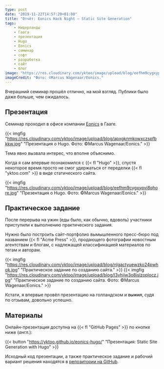```yaml
---
type: post
date: "2019-11-22T14:57:20+01:00"
title: "Отчёт: Eonics Hack Night — Static Site Generation"
tags:
    - Нидерланды
    - Гаага
    - презентация
    - Hugo
    - Eonics
    - семинар
    - софт
    - разработка
    - сайт
    - блог
image: "https://res.cloudinary.com/yktoo/image/upload/blog/eefhm9cygxypvi8qhore.jpg"
imageCredit: "Фото: ©Marcus Wagenaar/Eonics."
---
```


Вчерашний семинар прошёл отлично, на мой взгляд. Публики было даже больше, чем ожидалось.

<!--more-->

## Презентация

Семинар проходил в офисе компании [Eonics](https://eonics.nl/) в Гааге.

{{< imgfig "https://res.cloudinary.com/yktoo/image/upload/blog/apxgknmkowxczspfbkkw.jpg" "Презентация о Hugo. Фото: ©Marcus Wagenaar/Eonics." >}}

Тема явно вызвала интерес, что вполне объяснимо.

Когда я сам впервые познакомился с {{< fl "Hugo" >}}, спустя некоторое время просто не смог удержаться от переделки {{< fl "yktoo.com" >}} в виде статического сайта.

{{< imgfig "https://res.cloudinary.com/yktoo/image/upload/blog/eefhm9cygxypvi8qhore.jpg" "Презентация о Hugo. Фото: ©Marcus Wagenaar/Eonics." >}}

## Практическое задание

После перерыва на ужин (еды было, как обычно, вдоволь) участники приступили к выполнению практического задания.

Нужно было построить сайт-портфолио вымышленного пресс-бюро под названием {{< fl "Acme Press" >}}, продающего фотографии новостным агентствам и блогам, с надлежащей классификацией материалов по тегам и авторам.

{{< imgfig "https://res.cloudinary.com/yktoo/image/upload/blog/nlgactyuewzko24pwhok.jpg" "Практическое задание по созданию сайта." >}}
{{< imgfig "https://res.cloudinary.com/yktoo/image/upload/blog/l3vhijw3o8islzoplocz.jpg" "Практическое задание по созданию сайта. Фото: ©Marcus Wagenaar/Eonics." >}}

Кстати, я впервые провёл презентацию на голландском и ~~выжил~~, судя по отзывам, довольно успешно.

## Материалы

Онлайн-презентация доступна на {{< fl "GitHub Pages" >}} по кнопке ниже (*англ.*):

{{< button "https://yktoo.github.io/eonics-hugo/" "Презентация: Static Site Generation with Hugo" >}}

<p></p>

Исходный код презентации, а также практическое задание и рабочий вариант решения находятся в [репозитории на GitHub](https://github.com/yktoo/eonics-hugo).

